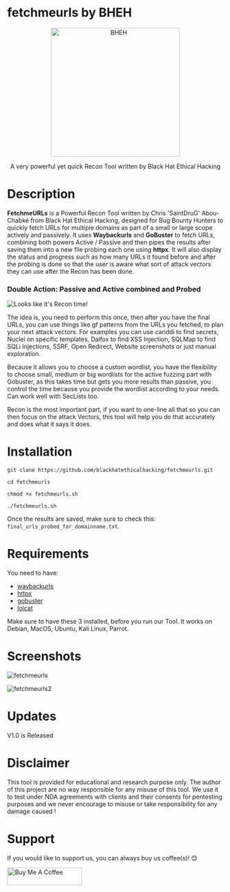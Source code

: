 # fetchmeurls by BHEH 


<p align="center">
<a href="https://www.blackhatethicalhacking.com"><img src="https://www.blackhatethicalhacking.com/wp-content/uploads/2022/06/BHEH_logo.png" width="300px" alt="BHEH"></a>
</p>

<p align="center">
A very powerful yet quick Recon Tool written by Black Hat Ethical Hacking
</p>

# Description

**FetchmeURLs** is a Powerful Recon Tool written by Chris 'SaintDruG' Abou-Chabké from Black Hat Ethical Hacking, designed for Bug Bounty Hunters to quickly fetch URLs for multiple domains as part of a small or large scope actively and passively. It uses **Waybackurls** and **GoBuster** to fetch URLs, combining both powers Active / Passive and then pipes the results after saving them into a new file probing each one using **httpx**. It will also display the status and progress such as how many URLs it found before and after the probing is done so that the user is aware what sort of attack vectors they can use after the Recon has been done.

### **Double Action: Passive and Active combined and Probed**

![Looks like it's Recon time!](https://github.com/blackhatethicalhacking/fetchmeurls/assets/13942386/cfaab7b8-8d85-4316-a354-562031ca703b)


The idea is, you need to perform this once, then after you have the final URLs, you can use things like gf patterns from the URLs you fetched, to plan your next attack vectors. For examples you can use cariddi to find secrets, Nuclei on specific templates, Dalfox to find XSS Injection, SQLMap to find SQLi Injections, SSRF, Open Redirect, Website screenshots or just manual exploration.

Because it allows you to choose a custom wordlist, you have the flexibility to choose small, medium or big wordlists for the active fuzzing part with Gobuster, as this takes time but gets you more results than passive, you control the time because you provide the wordlist according to your needs. Can work well with SecLists too.

Recon is the most important part, if you want to one-line all that so you can then focus on the attack Vectors, this tool will help you do that accurately and does what it says it does.

# Installation

`git clone https://github.com/blackhatethicalhacking/fetchmeurls.git`

`cd fetchmeurls`

`chmod +x fetchmeurls.sh`

`./fetchmeurls.sh`

Once the results are saved, make sure to check this: `final_urls_probed_for_domainname.txt`.

# Requirements

You need to have:

- [waybackurls](https://github.com/tomnomnom/waybackurls)
- [httpx](https://github.com/projectdiscovery/httpx)
- [gobuster](https://github.com/OJ/gobuster)
- [lolcat](https://github.com/busyloop/lolcat)

Make sure to have these 3 installed, before you run our Tool. It works on Debian, MacOS, Ubuntu, Kali Linux, Parrot.

# Screenshots

![fetchmeurls](https://github.com/blackhatethicalhacking/fetchmeurls/assets/13942386/b386407b-d741-4115-b1e7-965a112e3780)

![fetchmeurls2](https://github.com/blackhatethicalhacking/fetchmeurls/assets/13942386/da3b5e09-3642-427c-b065-e4395ec349c0)


# Updates

V1.0 is Released

# Disclaimer

This tool is provided for educational and research purpose only. The author of this project are no way responsible for any misuse of this tool. 
We use it to test under NDA agreements with clients and their consents for pentesting purposes and we never encourage to misuse or take responsibility for any damage caused !

# Support

If you would like to support us, you can always buy us coffee(s)! :blush:

<a href="https://www.buymeacoffee.com/bheh" target="_blank"><img src="https://cdn.buymeacoffee.com/buttons/default-orange.png" alt="Buy Me A Coffee" height="41" width="174"></a>


